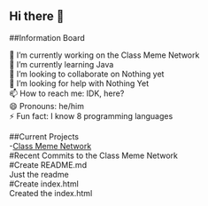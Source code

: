  ## Hi there 👋
 ##Information Board

🔭 I’m currently working on the Class Meme Network  
🌱 I’m currently learning Java  
👯 I’m looking to collaborate on Nothing yet  
🤔 I’m looking for help with Nothing Yet  
📫 How to reach me: IDK, here?  
😄 Pronouns: he/him  
⚡ Fun fact: I know 8 programming languages  

 ##Current Projects    
  -[Class Meme Network](https://github.com/thegoatofgithub/classmemenetwork)  
  #Recent Commits to the Class Meme Network  
    #Create README.md  
     Just the readme  
    #Create index.html  
     Created the index.html  
